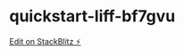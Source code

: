 # quickstart-liff-bf7gvu

[Edit on StackBlitz ⚡️](https://stackblitz.com/edit/quickstart-liff-bf7gvu)
